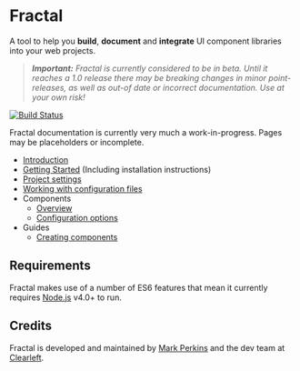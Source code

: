 # Fractal

A tool to help you **build**, **document** and **integrate** UI component libraries into your web projects.

> _**Important:** Fractal is currently considered to be in beta. Until it reaches a 1.0 release there may be breaking changes in minor point-releases, as well as out-of date or incorrect documentation. Use at your own risk!_

[![Build Status](https://img.shields.io/travis/frctl/fractal.svg?style=flat)](https://travis-ci.org/frctl/fractal)

Fractal documentation is currently very much a work-in-progress. Pages may be placeholders or incomplete.

* [Introduction](/docs/introduction.md)
* [Getting Started](/docs/getting-started.md) (Including installation instructions)
* [Project settings](/docs/project-settings.md)
* [Working with configuration files](/docs/configuration-files.md)
* Components
	* [Overview](/docs/components/overview.md)
	* [Configuration options](/docs/components/configuration.md)
* Guides	
	* [Creating components](/docs/guides/creating-components.md)

## Requirements

Fractal makes use of a number of ES6 features that mean it currently requires [Node.js](https://nodejs.org) v4.0+ to run.

## Credits

Fractal is developed and maintained by [Mark Perkins](http://github.com/allmarkedup) and the dev team at [Clearleft](http://clearleft.com).
